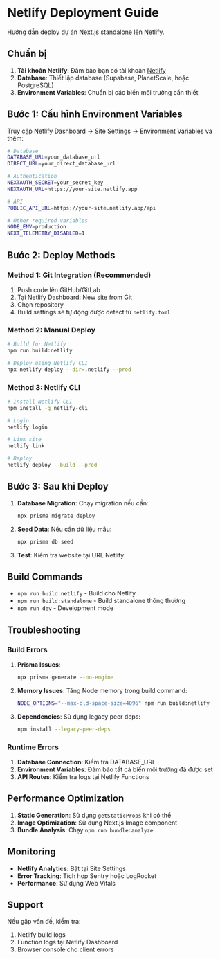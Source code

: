 # Netlify Deployment Guide

Hướng dẫn deploy dự án Next.js standalone lên Netlify.

## Chuẩn bị

1. **Tài khoản Netlify**: Đảm bảo bạn có tài khoản [Netlify](https://netlify.com)
2. **Database**: Thiết lập database (Supabase, PlanetScale, hoặc PostgreSQL)
3. **Environment Variables**: Chuẩn bị các biến môi trường cần thiết

## Bước 1: Cấu hình Environment Variables

Truy cập Netlify Dashboard → Site Settings → Environment Variables và thêm:

```bash
# Database
DATABASE_URL=your_database_url
DIRECT_URL=your_direct_database_url

# Authentication
NEXTAUTH_SECRET=your_secret_key
NEXTAUTH_URL=https://your-site.netlify.app

# API
PUBLIC_API_URL=https://your-site.netlify.app/api

# Other required variables
NODE_ENV=production
NEXT_TELEMETRY_DISABLED=1
```

## Bước 2: Deploy Methods

### Method 1: Git Integration (Recommended)

1. Push code lên GitHub/GitLab
2. Tại Netlify Dashboard: New site from Git
3. Chọn repository
4. Build settings sẽ tự động được detect từ `netlify.toml`

### Method 2: Manual Deploy

```bash
# Build for Netlify
npm run build:netlify

# Deploy using Netlify CLI
npx netlify deploy --dir=.netlify --prod
```

### Method 3: Netlify CLI

```bash
# Install Netlify CLI
npm install -g netlify-cli

# Login
netlify login

# Link site
netlify link

# Deploy
netlify deploy --build --prod
```

## Bước 3: Sau khi Deploy

1. **Database Migration**: Chạy migration nếu cần:
   ```bash
   npx prisma migrate deploy
   ```

2. **Seed Data**: Nếu cần dữ liệu mẫu:
   ```bash
   npx prisma db seed
   ```

3. **Test**: Kiểm tra website tại URL Netlify

## Build Commands

- `npm run build:netlify` - Build cho Netlify
- `npm run build:standalone` - Build standalone thông thường
- `npm run dev` - Development mode

## Troubleshooting

### Build Errors

1. **Prisma Issues**: 
   ```bash
   npx prisma generate --no-engine
   ```

2. **Memory Issues**: Tăng Node memory trong build command:
   ```bash
   NODE_OPTIONS="--max-old-space-size=4096" npm run build:netlify
   ```

3. **Dependencies**: Sử dụng legacy peer deps:
   ```bash
   npm install --legacy-peer-deps
   ```

### Runtime Errors

1. **Database Connection**: Kiểm tra DATABASE_URL
2. **Environment Variables**: Đảm bảo tất cả biến môi trường đã được set
3. **API Routes**: Kiểm tra logs tại Netlify Functions

## Performance Optimization

1. **Static Generation**: Sử dụng `getStaticProps` khi có thể
2. **Image Optimization**: Sử dụng Next.js Image component
3. **Bundle Analysis**: Chạy `npm run bundle:analyze`

## Monitoring

- **Netlify Analytics**: Bật tại Site Settings
- **Error Tracking**: Tích hợp Sentry hoặc LogRocket
- **Performance**: Sử dụng Web Vitals

## Support

Nếu gặp vấn đề, kiểm tra:
1. Netlify build logs
2. Function logs tại Netlify Dashboard
3. Browser console cho client errors

